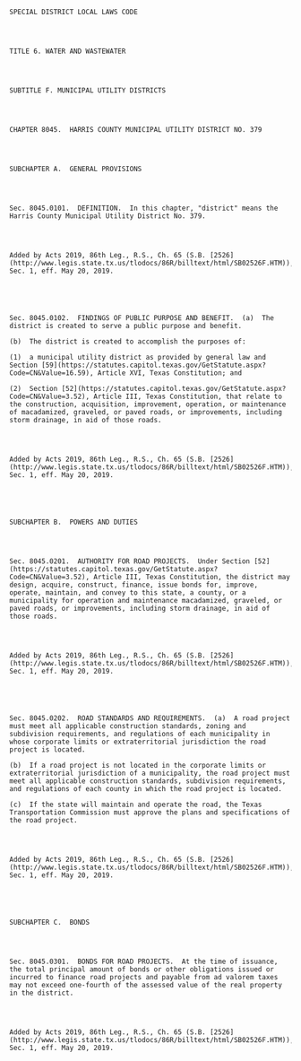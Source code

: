 ﻿
    
    
    	
    					
    
    
    SPECIAL DISTRICT LOCAL LAWS CODE
    
      
    
    
    TITLE 6. WATER AND WASTEWATER
    
      
    
    
    SUBTITLE F. MUNICIPAL UTILITY DISTRICTS
    
      
    
    
    CHAPTER 8045.  HARRIS COUNTY MUNICIPAL UTILITY DISTRICT NO. 379
    
      
    
    
    SUBCHAPTER A.  GENERAL PROVISIONS
    
      
    
    
    Sec. 8045.0101.  DEFINITION.  In this chapter, "district" means the Harris County Municipal Utility District No. 379.
    
    
    
    
    Added by Acts 2019, 86th Leg., R.S., Ch. 65 (S.B. [2526](http://www.legis.state.tx.us/tlodocs/86R/billtext/html/SB02526F.HTM)), Sec. 1, eff. May 20, 2019.
    
    
    
    
    
    Sec. 8045.0102.  FINDINGS OF PUBLIC PURPOSE AND BENEFIT.  (a)  The district is created to serve a public purpose and benefit.
    
    (b)  The district is created to accomplish the purposes of:
    
    (1)  a municipal utility district as provided by general law and Section [59](https://statutes.capitol.texas.gov/GetStatute.aspx?Code=CN&Value=16.59), Article XVI, Texas Constitution; and
    
    (2)  Section [52](https://statutes.capitol.texas.gov/GetStatute.aspx?Code=CN&Value=3.52), Article III, Texas Constitution, that relate to the construction, acquisition, improvement, operation, or maintenance of macadamized, graveled, or paved roads, or improvements, including storm drainage, in aid of those roads.
    
    
    
    
    Added by Acts 2019, 86th Leg., R.S., Ch. 65 (S.B. [2526](http://www.legis.state.tx.us/tlodocs/86R/billtext/html/SB02526F.HTM)), Sec. 1, eff. May 20, 2019.
    
    
    
    
    
    SUBCHAPTER B.  POWERS AND DUTIES
    
      
    
    
    Sec. 8045.0201.  AUTHORITY FOR ROAD PROJECTS.  Under Section [52](https://statutes.capitol.texas.gov/GetStatute.aspx?Code=CN&Value=3.52), Article III, Texas Constitution, the district may design, acquire, construct, finance, issue bonds for, improve, operate, maintain, and convey to this state, a county, or a municipality for operation and maintenance macadamized, graveled, or paved roads, or improvements, including storm drainage, in aid of those roads.
    
    
    
    
    Added by Acts 2019, 86th Leg., R.S., Ch. 65 (S.B. [2526](http://www.legis.state.tx.us/tlodocs/86R/billtext/html/SB02526F.HTM)), Sec. 1, eff. May 20, 2019.
    
    
    
    
    
    Sec. 8045.0202.  ROAD STANDARDS AND REQUIREMENTS.  (a)  A road project must meet all applicable construction standards, zoning and subdivision requirements, and regulations of each municipality in whose corporate limits or extraterritorial jurisdiction the road project is located.
    
    (b)  If a road project is not located in the corporate limits or extraterritorial jurisdiction of a municipality, the road project must meet all applicable construction standards, subdivision requirements, and regulations of each county in which the road project is located.
    
    (c)  If the state will maintain and operate the road, the Texas Transportation Commission must approve the plans and specifications of the road project.
    
    
    
    
    Added by Acts 2019, 86th Leg., R.S., Ch. 65 (S.B. [2526](http://www.legis.state.tx.us/tlodocs/86R/billtext/html/SB02526F.HTM)), Sec. 1, eff. May 20, 2019.
    
    
    
    
    
    SUBCHAPTER C.  BONDS
    
      
    
    
    Sec. 8045.0301.  BONDS FOR ROAD PROJECTS.  At the time of issuance, the total principal amount of bonds or other obligations issued or incurred to finance road projects and payable from ad valorem taxes may not exceed one-fourth of the assessed value of the real property in the district.
    
    
    
    
    Added by Acts 2019, 86th Leg., R.S., Ch. 65 (S.B. [2526](http://www.legis.state.tx.us/tlodocs/86R/billtext/html/SB02526F.HTM)), Sec. 1, eff. May 20, 2019.
    
    
    
    
    				
